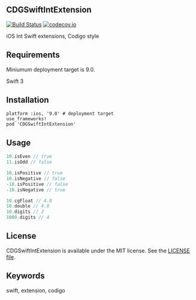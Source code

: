 ## CDGSwiftIntExtension

[![Build Status](https://api.travis-ci.org/sgcodigo/CDGSwiftIntExtension.svg?branch=master)](https://travis-ci.org/sgcodigo/CDGSwiftIntExtension)
[![codecov.io](https://codecov.io/gh/sgcodigo/CDGSwiftIntExtension/branch/master/graphs/badge.svg)](https://codecov.io/gh/sgcodigo/CDGSwiftIntExtension/branch/master)

iOS Int Swift extensions, Codigo style

## Requirements
Miniumum deployment target is 9.0.

Swift 3

## Installation

```
platform :ios, '9.0' # deployment target
use_frameworks!
pod 'CDGSwiftIntExtension'
```

## Usage

```swift
10.isEven // true
11.isOdd // false

10.isPositive // true
10.isNegative // false
-10.isPositive // false
-10.isNegative // true

10.cgFloat // 4.0
10.double // 4.0
10.digits // 2
1000.digits // 4
```

## License
CDGSwiftIntExtension is available under the MIT license. See the [LICENSE file](https://github.com/sgcodigo/CDGSwiftIntExtension/blob/master/LICENSE).

## Keywords
swift, extension, codigo